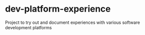 # dev-platform-experience
Project to try out and document experiences with various software development platforms
